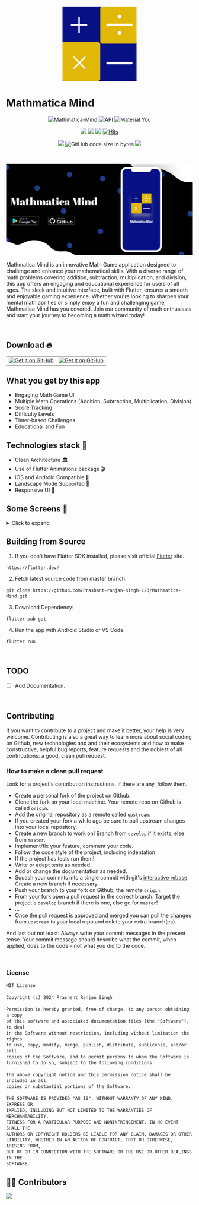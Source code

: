 <div align="center">
<br>
<img src="https://raw.githubusercontent.com/Prashant-ranjan-singh-123/Mathmatica-Mind/main/assets/icon.png" width="200" />

</div>

# Mathmatica Mind

<p align="center">
  <img alt="Mathmatica-Mind" src="https://img.shields.io/badge/Mathmatica%20Mind-00d1a7?style=for-the-badge&logo=flutter&logoColor=white"/>
  <img alt="API" src="https://img.shields.io/badge/Api%2024+-50f270?style=for-the-badge&logo=android&logoColor=black"/>
  <img alt="Material You" src="https://custom-icon-badges.demolab.com/badge/material%20you-lightblue?style=for-the-badge&logo=material-you&logoColor=333"/>
</p>

<p align="center">
  <a href="https://github.com/Prashant-ranjan-singh-123/Mathmatica-Mind/releases"><img src="https://img.shields.io/github/v/release/Prashant-ranjan-singh-123/Mathmatica-Mind?color=purple&include_prereleases&logo=github&style=for-the-badge"/></a>
  <a href="https://github.com/Prashant-ranjan-singh-123/Mathmatica-Mind/stargazers"><img src="https://img.shields.io/github/stars/Prashant-ranjan-singh-123/Mathmatica-Mind?color=ffff00&style=for-the-badge"/></a>
  <a href="https://github.com/Prashant-ranjan-singh-123/Mathmatica-Mind/network/members"><img src="https://img.shields.io/github/forks/Prashant-ranjan-singh-123/Mathmatica-Mind?style=for-the-badge"/></a>
  <a href="https://hits.sh/github.com/Prashant-ranjan-singh-123/Mathmatica-Mind/"><img alt="Hits" src="https://hits.sh/github.com/Prashant-ranjan-singh-123/Mathmatica-Mind.svg?style=for-the-badge&label=Views&extraCount=10&color=54856b"/></a>
</p>

<p align="center">
  <a href="https://github.com/Prashant-ranjan-singh-123/Mathmatica-Mind/releases"><img src="https://img.shields.io/github/downloads/Prashant-ranjan-singh-123/Mathmatica-Mind/total?color=orange&style=for-the-badge"/></a>
  <img alt="GitHub code size in bytes" src="https://img.shields.io/github/languages/code-size/Prashant-ranjan-singh-123/Mathmatica-Mind?style=for-the-badge&color=ggff20">
  <a href="https://github.com/Prashant-ranjan-singh-123/Mathmatica-Mind/graphs/contributors"><img src="https://img.shields.io/github/contributors-anon/Prashant-ranjan-singh-123/Mathmatica-Mind?style=for-the-badge&color=ccdd56"/></a>
</p>

<br>

![Preview](https://raw.githubusercontent.com/Prashant-ranjan-singh-123/Mathmatica-Mind/main/readme_image/preview.png)

Mathmatica Mind is an innovative Math Game application designed to challenge and enhance your mathematical skills. With a diverse range of math problems covering addition, subtraction, multiplication, and division, this app offers an engaging and educational experience for users of all ages. The sleek and intuitive interface, built with Flutter, ensures a smooth and enjoyable gaming experience. Whether you're looking to sharpen your mental math abilities or simply enjoy a fun and challenging game, Mathmatica Mind has you covered. Join our community of math enthusiasts and start your journey to becoming a math wizard today!

<br>

## Download 🔥
<table width="100%">
  <tr>
    <td width="50%" align="center">
      <a href="https://play.google.com/store/apps/details?id=com.prashant.mathmatica.mind.mathmatics_mind">
        <img src="https://camo.githubusercontent.com/b7c355557ebfc69c16957749e0e505786b6961aca66ec502c2766712c8c3951f/68747470733a2f2f706c61792e676f6f676c652e636f6d2f696e746c2f656e5f75732f6261646765732f696d616765732f67656e657269632f656e2d706c61792d62616467652e706e67" alt="Get it on GitHub" width="100%">
      </a>
    </td>
    <td width="50%" align="center">
      <a href="https://github.com/Prashant-ranjan-singh-123/Mathmatica-Mind/releases/download/apk-01/Mathmatica.Mind.apk">
        <img src="https://raw.githubusercontent.com/flocke/andOTP/master/assets/badges/get-it-on-github.png" alt="Get it on GitHub" width="100%">
      </a>
    </td>
  </tr>
</table>

## What you get by this app

- Engaging Math Game UI
- Multiple Math Operations (Addition, Subtraction, Multiplication, Division)
- Score Tracking
- Difficulty Levels
- Timer-based Challenges
- Educational and Fun

## Technologies stack 🚀

- Clean Architecture 🏛️
- Use of Flutter Animations package 🎬
- iOS and Android Compatible 📱
- Landscape Mode Supported 🌄
- Responsive UI 📱

## Some Screens 📱

<details>
<summary>Click to expand</summary>
<table>
  <tr>
    <td><img src="https://raw.githubusercontent.com/Prashant-ranjan-singh-123/Mathmatica-Mind/main/readme_image/image_0.png" width="499dp"></td>
    <td><img src="https://raw.githubusercontent.com/Prashant-ranjan-singh-123/Mathmatica-Mind/main/readme_image/image_1.png" width="499dp"></td>
  </tr>
  <tr>
    <td><img src="https://raw.githubusercontent.com/Prashant-ranjan-singh-123/Mathmatica-Mind/main/readme_image/image_2.png" width="499dp"></td>
    <td><img src="https://raw.githubusercontent.com/Prashant-ranjan-singh-123/Mathmatica-Mind/main/readme_image/image_3.png" width="499dp"></td>
  </tr>
</table>
</details>

## Building from Source

1. If you don't have Flutter SDK installed, please visit official [Flutter](https://flutter.dev/) site.
```
https://flutter.dev/
```

2. Fetch latest source code from master branch.
```
git clone https://github.com/Prashant-ranjan-singh-123/Mathmatica-Mind.git
```

3. Download Dependency:
```
flutter pub get
```

4. Run the app with Android Studio or VS Code.
```
flutter run
```

<br>

## TODO

- [ ] Add Documentation.

<br>

## Contributing

If you want to contribute to a project and make it better, your help is very welcome. Contributing is also a great way to learn more about social coding on Github, new technologies and and their ecosystems and how to make constructive, helpful bug reports, feature requests and the noblest of all contributions: a good, clean pull request.

### How to make a clean pull request

Look for a project's contribution instructions. If there are any, follow them.

- Create a personal fork of the project on Github.
- Clone the fork on your local machine. Your remote repo on Github is called `origin`.
- Add the original repository as a remote called `upstream`.
- If you created your fork a while ago be sure to pull upstream changes into your local repository.
- Create a new branch to work on! Branch from `develop` if it exists, else from `master`.
- Implement/fix your feature, comment your code.
- Follow the code style of the project, including indentation.
- If the project has tests run them!
- Write or adapt tests as needed.
- Add or change the documentation as needed.
- Squash your commits into a single commit with git's [interactive rebase](https://help.github.com/articles/interactive-rebase). Create a new branch if necessary.
- Push your branch to your fork on Github, the remote `origin`.
- From your fork open a pull request in the correct branch. Target the project's `develop` branch if there is one, else go for `master`!
- ...
- Once the pull request is approved and merged you can pull the changes from `upstream` to your local repo and delete
  your extra branch(es).

And last but not least: Always write your commit messages in the present tense. Your commit message should describe what the commit, when applied, does to the code – not what you did to the code.


<br>

### License

```
MIT License

Copyright (c) 2024 Prashant Ranjan Singh

Permission is hereby granted, free of charge, to any person obtaining a copy
of this software and associated documentation files (the "Software"), to deal
in the Software without restriction, including without limitation the rights
to use, copy, modify, merge, publish, distribute, sublicense, and/or sell
copies of the Software, and to permit persons to whom the Software is
furnished to do so, subject to the following conditions:

The above copyright notice and this permission notice shall be included in all
copies or substantial portions of the Software.

THE SOFTWARE IS PROVIDED "AS IS", WITHOUT WARRANTY OF ANY KIND, EXPRESS OR
IMPLIED, INCLUDING BUT NOT LIMITED TO THE WARRANTIES OF MERCHANTABILITY,
FITNESS FOR A PARTICULAR PURPOSE AND NONINFRINGEMENT. IN NO EVENT SHALL THE
AUTHORS OR COPYRIGHT HOLDERS BE LIABLE FOR ANY CLAIM, DAMAGES OR OTHER
LIABILITY, WHETHER IN AN ACTION OF CONTRACT, TORT OR OTHERWISE, ARISING FROM,
OUT OF OR IN CONNECTION WITH THE SOFTWARE OR THE USE OR OTHER DEALINGS IN THE
SOFTWARE.
```

## 👨‍💻 Contributors

<a href='https://github.com/Prashant-ranjan-singh-123/Mathmatica-Mind/graphs/contributors'>
  <img src='https://contrib.rocks/image?repo=Prashant-ranjan-singh-123/Mathmatica-Mind' />
</a>